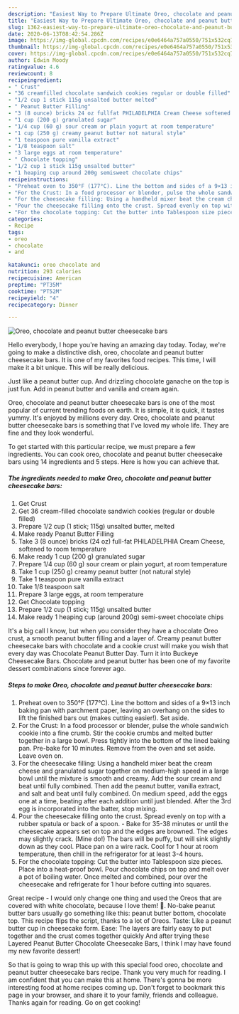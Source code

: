 ```yaml
---
description: "Easiest Way to Prepare Ultimate Oreo, chocolate and peanut butter cheesecake bars"
title: "Easiest Way to Prepare Ultimate Oreo, chocolate and peanut butter cheesecake bars"
slug: 1362-easiest-way-to-prepare-ultimate-oreo-chocolate-and-peanut-butter-cheesecake-bars
date: 2020-06-13T08:42:54.286Z
image: https://img-global.cpcdn.com/recipes/e0e6464a757a0550/751x532cq70/oreo-chocolate-and-peanut-butter-cheesecake-bars-recipe-main-photo.jpg
thumbnail: https://img-global.cpcdn.com/recipes/e0e6464a757a0550/751x532cq70/oreo-chocolate-and-peanut-butter-cheesecake-bars-recipe-main-photo.jpg
cover: https://img-global.cpcdn.com/recipes/e0e6464a757a0550/751x532cq70/oreo-chocolate-and-peanut-butter-cheesecake-bars-recipe-main-photo.jpg
author: Edwin Moody
ratingvalue: 4.6
reviewcount: 8
recipeingredient:
- " Crust"
- "36 creamfilled chocolate sandwich cookies regular or double filled"
- "1/2 cup 1 stick 115g unsalted butter melted"
- " Peanut Butter Filling"
- "3 (8 ounce) bricks 24 oz fullfat PHILADELPHIA Cream Cheese softened to room temperature"
- "1 cup (200 g) granulated sugar"
- "1/4 cup (60 g) sour cream or plain yogurt at room temperature"
- "1 cup (250 g) creamy peanut butter not natural style"
- "1 teaspoon pure vanilla extract"
- "1/8 teaspoon salt"
- "3 large eggs at room temperature"
- " Chocolate topping"
- "1/2 cup 1 stick 115g unsalted butter"
- "1 heaping cup around 200g semisweet chocolate chips"
recipeinstructions:
- "Preheat oven to 350°F (177°C). Line the bottom and sides of a 9×13 inch baking pan with parchment paper, leaving an overhang on the sides to lift the finished bars out (makes cutting easier!). Set aside."
- "For the Crust: In a food processor or blender, pulse the whole sandwich cookie into a fine crumb. Stir the cookie crumbs and melted butter together in a large bowl. Press tightly into the bottom of the lined baking pan. Pre-bake for 10 minutes. Remove from the oven and set aside. Leave oven on."
- "For the cheesecake filling: Using a handheld mixer beat the cream cheese and granulated sugar together on medium-high speed in a large bowl until the mixture is smooth and creamy. Add the sour cream and beat until fully combined. Then add the peanut butter, vanilla extract, and salt and beat until fully combined. On medium speed, add the eggs one at a time, beating after each addition until just blended. After the 3rd egg is incorporated into the batter, stop mixing."
- "Pour the cheesecake filling onto the crust. Spread evenly on top with a rubber spatula or back of a spoon. Bake for 35-38 minutes or until the cheesecake appears set on top and the edges are browned. The edges may slightly crack. (Mine do!) The bars will be puffy, but will sink slightly down as they cool. Place pan on a wire rack. Cool for 1 hour at room temperature, then chill in the refrigerator for at least 3-4 hours."
- "For the chocolate topping: Cut the butter into Tablespoon size pieces. Place into a heat-proof bowl. Pour chocolate chips on top and melt over a pot of boiling water. Once melted and combined, pour over the cheesecake and refrigerate for 1 hour before cutting into squares."
categories:
- Recipe
tags:
- oreo
- chocolate
- and

katakunci: oreo chocolate and 
nutrition: 293 calories
recipecuisine: American
preptime: "PT35M"
cooktime: "PT52M"
recipeyield: "4"
recipecategory: Dinner

---
```



![Oreo, chocolate and peanut butter cheesecake bars](https://img-global.cpcdn.com/recipes/e0e6464a757a0550/751x532cq70/oreo-chocolate-and-peanut-butter-cheesecake-bars-recipe-main-photo.jpg)

Hello everybody, I hope you're having an amazing day today. Today, we're going to make a distinctive dish, oreo, chocolate and peanut butter cheesecake bars. It is one of my favorites food recipes. This time, I will make it a bit unique. This will be really delicious.

Just like a peanut butter cup. And drizzling chocolate ganache on the top is just fun. Add in peanut butter and vanilla and cream again.

Oreo, chocolate and peanut butter cheesecake bars is one of the most popular of current trending foods on earth. It is simple, it is quick, it tastes yummy. It's enjoyed by millions every day. Oreo, chocolate and peanut butter cheesecake bars is something that I've loved my whole life. They are fine and they look wonderful.


To get started with this particular recipe, we must prepare a few ingredients. You can cook oreo, chocolate and peanut butter cheesecake bars using 14 ingredients and 5 steps. Here is how you can achieve that.

<!--inarticleads1-->

##### The ingredients needed to make Oreo, chocolate and peanut butter cheesecake bars:

1. Get  Crust
1. Get 36 cream-filled chocolate sandwich cookies (regular or double filled)
1. Prepare 1/2 cup (1 stick; 115g) unsalted butter, melted
1. Make ready  Peanut Butter Filling
1. Take 3 (8 ounce) bricks (24 oz) full-fat PHILADELPHIA Cream Cheese, softened to room temperature
1. Make ready 1 cup (200 g) granulated sugar
1. Prepare 1/4 cup (60 g) sour cream or plain yogurt, at room temperature
1. Take 1 cup (250 g) creamy peanut butter (not natural style)
1. Take 1 teaspoon pure vanilla extract
1. Take 1/8 teaspoon salt
1. Prepare 3 large eggs, at room temperature
1. Get  Chocolate topping
1. Prepare 1/2 cup (1 stick; 115g) unsalted butter
1. Make ready 1 heaping cup (around 200g) semi-sweet chocolate chips


It&#39;s a big call I know, but when you consider they have a chocolate Oreo crust, a smooth peanut butter filling and a layer of. Creamy peanut butter cheesecake bars with chocolate and a cookie crust will make you wish that every day was Chocolate Peanut Butter Day. Turn it into Buckeye Cheesecake Bars. Chocolate and peanut butter has been one of my favorite dessert combinations since forever ago. 

<!--inarticleads2-->

##### Steps to make Oreo, chocolate and peanut butter cheesecake bars:

1. Preheat oven to 350°F (177°C). Line the bottom and sides of a 9×13 inch baking pan with parchment paper, leaving an overhang on the sides to lift the finished bars out (makes cutting easier!). Set aside.
1. For the Crust: In a food processor or blender, pulse the whole sandwich cookie into a fine crumb. Stir the cookie crumbs and melted butter together in a large bowl. Press tightly into the bottom of the lined baking pan. Pre-bake for 10 minutes. Remove from the oven and set aside. Leave oven on.
1. For the cheesecake filling: Using a handheld mixer beat the cream cheese and granulated sugar together on medium-high speed in a large bowl until the mixture is smooth and creamy. Add the sour cream and beat until fully combined. Then add the peanut butter, vanilla extract, and salt and beat until fully combined. On medium speed, add the eggs one at a time, beating after each addition until just blended. After the 3rd egg is incorporated into the batter, stop mixing.
1. Pour the cheesecake filling onto the crust. Spread evenly on top with a rubber spatula or back of a spoon. - Bake for 35-38 minutes or until the cheesecake appears set on top and the edges are browned. The edges may slightly crack. (Mine do!) The bars will be puffy, but will sink slightly down as they cool. Place pan on a wire rack. Cool for 1 hour at room temperature, then chill in the refrigerator for at least 3-4 hours.
1. For the chocolate topping: Cut the butter into Tablespoon size pieces. Place into a heat-proof bowl. Pour chocolate chips on top and melt over a pot of boiling water. Once melted and combined, pour over the cheesecake and refrigerate for 1 hour before cutting into squares.


Great recipe - I would only change one thing and used the Oreos that are covered with white chocolate, because I love them! 🙂. No-bake peanut butter bars usually go something like this: peanut butter bottom, chocolate top. This recipe flips the script, thanks to a lot of Oreos. Taste: Like a peanut butter cup in cheesecake form. Ease: The layers are fairly easy to put together and the crust comes together quickly And after trying these Layered Peanut Butter Chocolate Cheesecake Bars, I think I may have found my new favorite dessert! 

So that is going to wrap this up with this special food oreo, chocolate and peanut butter cheesecake bars recipe. Thank you very much for reading. I am confident that you can make this at home. There's gonna be more interesting food at home recipes coming up. Don't forget to bookmark this page in your browser, and share it to your family, friends and colleague. Thanks again for reading. Go on get cooking!
